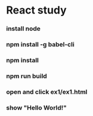 # React study

### install node

### npm install -g babel-cli

### npm install

### npm run build

### open and click ex1/ex1.html

### show "Hello World!"